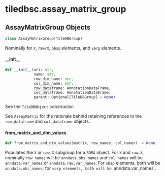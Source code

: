 <a id="tiledbsc.assay_matrix_group"></a>

# tiledbsc.assay\_matrix\_group

<a id="tiledbsc.assay_matrix_group.AssayMatrixGroup"></a>

## AssayMatrixGroup Objects

```python
class AssayMatrixGroup(TileDBGroup)
```

Nominally for `X`, `raw/X`, `obsp` elements, and `varp` elements.

<a id="tiledbsc.assay_matrix_group.AssayMatrixGroup.__init__"></a>

#### \_\_init\_\_

```python
def __init__(uri: str,
             name: str,
             row_dim_name: str,
             col_dim_name: str,
             row_dataframe: AnnotationDataFrame,
             col_dataframe: AnnotationDataFrame,
             parent: Optional[TileDBGroup] = None)
```

See the `TileDBObject` constructor.

See `AssayMatrix` for the rationale behind retaining references to the `row_dataframe` and
`col_dataframe` objects.

<a id="tiledbsc.assay_matrix_group.AssayMatrixGroup.from_matrix_and_dim_values"></a>

#### from\_matrix\_and\_dim\_values

```python
def from_matrix_and_dim_values(matrix, row_names, col_names) -> None
```

Populates the `X` or `raw.X` subgroup for a `SOMA` object.  For `X` and `raw.X`, nominally `row_names` will be `anndata.obs_names` and `col_names` will be `anndata.var_names` or `anndata.raw.var_names`.  For `obsp` elements, both will be `anndata.obs_names`; for `varp elements, both will be `anndata.var_names`.

